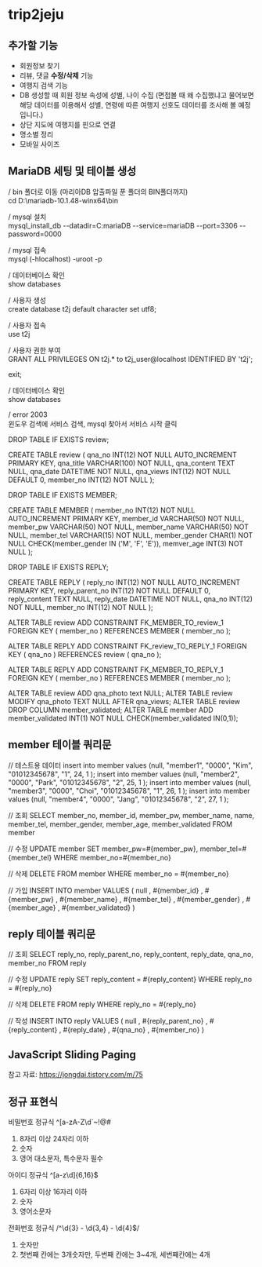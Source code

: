 # trip2jeju
## 추가할 기능   
- 회원정보 찾기
- 리뷰, 댓글 **수정/삭제** 기능
- 여행지 검색 기능
- DB 생성할 때 회원 정보 속성에 성별, 나이 수집 (면접볼 때 왜 수집했냐고 물어보면 해당 데이터를 이용해서 성별, 연령에 따른 여행지 선호도 데이터를 조사해 볼 예정입니다.)
- 상단 지도에 여행지를 핀으로 연결
- 명소별 정리  
- 모바일 사이즈

## MariaDB 세팅 및 테이블 생성
/ bin 폴더로 이동 (마리아DB 압출파일 푼 폴더의 BIN폴더까지)   
cd D:\mariadb-10.1.48-winx64\bin 

/ mysql 설치   
mysql_install_db --datadir=C:mariaDB --service=mariaDB --port=3306 --password=0000

/ mysql 접속   
mysql (-hlocalhost) -uroot -p

/ 데이터베이스 확인   
show databases

/ 사용자 생성   
create database t2j default character set utf8;

/ 사용자 접속   
use t2j

/ 사용자 권한 부여   
GRANT ALL PRIVILEGES ON t2j.* to t2j_user@localhost IDENTIFIED BY 't2j';

exit;

/ 데이터베이스 확인   
show databases

/ error 2003   
윈도우 검색에 서비스 검색, mysql 찾아서 서비스 시작 클릭


DROP TABLE IF EXISTS review;

CREATE TABLE review (
	qna_no	INT(12)	NOT NULL AUTO_INCREMENT PRIMARY KEY,
	qna_title	VARCHAR(100)	NOT NULL,
	qna_content	TEXT	NULL,
	qna_date	DATETIME	NOT NULL,
	qna_views	INT(12)	NOT NULL	DEFAULT 0,
	member_no	INT(12)	NOT NULL
);

DROP TABLE IF EXISTS MEMBER;

CREATE TABLE MEMBER (
	member_no	INT(12)  NOT NULL AUTO_INCREMENT PRIMARY KEY,
	member_id	VARCHAR(50)	NOT NULL,
	member_pw	VARCHAR(50)	NOT NULL,
	member_name	VARCHAR(50)	NOT NULL,
	member_tel	VARCHAR(15)	NOT NULL,
	member_gender	CHAR(1)	NOT NULL CHECK(member_gender IN ('M', 'F', 'E')),
	memver_age	INT(3)	NOT NULL
);

DROP TABLE IF EXISTS REPLY;

CREATE TABLE REPLY (
	reply_no	INT(12) NOT NULL AUTO_INCREMENT PRIMARY KEY,
	reply_parent_no	INT(12)	NOT NULL	DEFAULT 0,
	reply_content	TEXT	NULL,
	reply_date	DATETIME	NOT NULL,
	qna_no	INT(12)	NOT NULL,
	member_no	INT(12)	NOT NULL
);

ALTER TABLE review ADD CONSTRAINT FK_MEMBER_TO_review_1 FOREIGN KEY (
	member_no
)
REFERENCES MEMBER (
	member_no
);

ALTER TABLE REPLY ADD CONSTRAINT FK_review_TO_REPLY_1 FOREIGN KEY (
	qna_no
)
REFERENCES review (
	qna_no
);

ALTER TABLE REPLY ADD CONSTRAINT FK_MEMBER_TO_REPLY_1 FOREIGN KEY (
	member_no
)
REFERENCES MEMBER (
	member_no
);


ALTER TABLE review ADD qna_photo text NULL;
ALTER TABLE review MODIFY qna_photo TEXT NULL AFTER qna_views;
ALTER TABLE review DROP COLUMN member_validated;
ALTER TABLE member ADD member_validated INT(1) NOT NULL CHECK(member_validated IN(0,1));


## member 테이블 쿼리문
// 테스트용 데이터
insert into member values (null, "member1", "0000", "Kim", "01012345678", "1", 24, 1 );
insert into member values (null, "member2", "0000", "Park", "01012345678", "2", 25, 1 );
insert into member values (null, "member3", "0000", "Choi", "01012345678", "1", 26, 1 );
insert into member values (null, "member4", "0000", "Jang", "01012345678", "2", 27, 1 );

// 조회
SELECT member_no, member_id, member_pw, member_name, name, member_tel, member_gender, member_age, member_validated
FROM member

// 수정
UPDATE member
SET member_pw=#{member_pw}, member_tel=#{member_tel}
	WHERE member_no=#{member_no}

// 삭제
DELETE FROM member
	WHERE member_no = #{member_no}

// 가입
INSERT INTO member
VALUES (
	null
	, #{member_id}
	, #{member_pw}
	, #{member_name}
	, #{member_tel}
	, #{member_gender}
	, #{member_age}
	, #{member_validated}
)

## reply 테이블 쿼리문
// 조회
SELECT reply_no, reply_parent_no, reply_content, reply_date, qna_no, member_no
FROM reply

// 수정
UPDATE reply
SET reply_content = #{reply_content}
	WHERE reply_no = #{reply_no}

// 삭제
DELETE FROM reply
	WHERE reply_no = #{reply_no}

// 작성
INSERT INTO reply
VALUES (
	null
	, #{reply_parent_no}
	, #{reply_content}
	, #{reply_date}
	, #{qna_no}
	, #{member_no}
	)


## JavaScript Sliding Paging
참고 자료: https://jongdai.tistory.com/m/75

## 정규 표현식
비밀번호 정규식
^[a-zA-Z\\d`~!@#$%^&*()-_=+]{8,24}$
1. 8자리 이상 24자리 이하
2. 숫자
3. 영어 대소문자, 특수문자 필수



아이디 정규식
^[a-z\\d]{6,16}$
1. 6자리 이상 16자리 이하
2. 숫자
3. 영어소문자


전화번호 정규식
/^\d{3} - \d{3,4} - \d{4}$/
1. 숫자만
2. 첫번째 칸에는 3개숫자만, 두번째 칸에는 3~4개, 세번째칸에는 4개